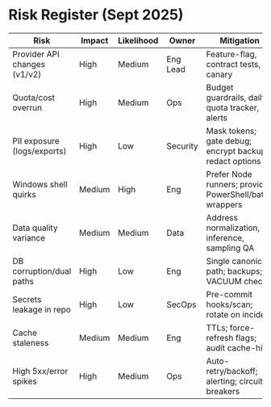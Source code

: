 # Risk Register (Sept 2025)

| Risk | Impact | Likelihood | Owner | Mitigation | Trigger/Monitor |
|---|---|---|---|---|---|
| Provider API changes (v1/v2) | High | Medium | Eng Lead | Feature-flag, contract tests, canary | Build fails tests; 4xx schema errors |
| Quota/cost overrun | High | Medium | Ops | Budget guardrails, daily quota tracker, alerts | Cost > 80% budget; quota near-limit |
| PII exposure (logs/exports) | High | Low | Security | Mask tokens; gate debug; encrypt backups; redact options | Log scan flags secret; external request to debug |
| Windows shell quirks | Medium | High | Eng | Prefer Node runners; provide PowerShell/batch wrappers | Script failures on CI/ops machines |
| Data quality variance | Medium | Medium | Data | Address normalization, inference, sampling QA | Hit-rate dips; bounce reports |
| DB corruption/dual paths | High | Low | Eng | Single canonical path; backups; VACUUM checks | File mismatch; migration errors |
| Secrets leakage in repo | High | Low | SecOps | Pre-commit hooks/scan; rotate on incident | Secret detected alert |
| Cache staleness | Medium | Medium | Eng | TTLs; force-refresh flags; audit cache-hit | Complaints of outdated contacts |
| High 5xx/error spikes | High | Medium | Ops | Auto-retry/backoff; alerting; circuit-breakers | Error-rate > 5% over 5m |
